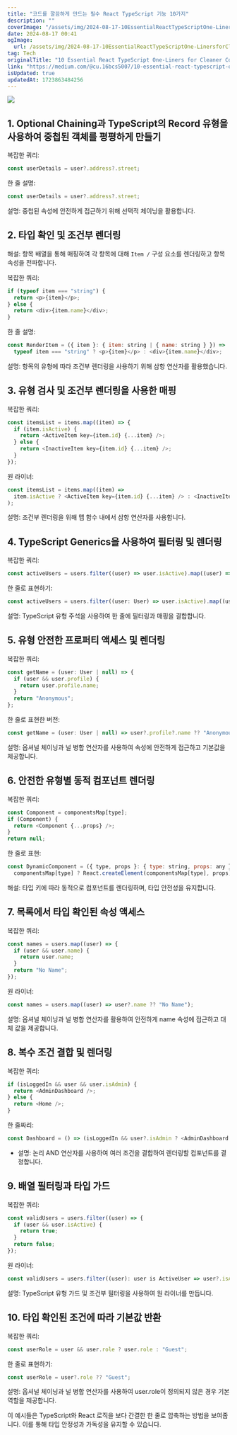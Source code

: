 ```yaml
---
title: "코드를 깔끔하게 만드는 필수 React TypeScript 기능 10가지"
description: ""
coverImage: "/assets/img/2024-08-17-10EssentialReactTypeScriptOne-LinersforCleanerCode_0.png"
date: 2024-08-17 00:41
ogImage:
  url: /assets/img/2024-08-17-10EssentialReactTypeScriptOne-LinersforCleanerCode_0.png
tag: Tech
originalTitle: "10 Essential React TypeScript One-Liners for Cleaner Code"
link: "https://medium.com/@cu.16bcs5007/10-essential-react-typescript-one-liners-for-cleaner-code-6c25ca3fa96c"
isUpdated: true
updatedAt: 1723863484256
---
```


<img src="/assets/img/2024-08-17-10EssentialReactTypeScriptOne-LinersforCleanerCode_0.png" />

## 1. Optional Chaining과 TypeScript의 Record 유형을 사용하여 중첩된 객체를 평평하게 만들기

복잡한 쿼리:

```js
const userDetails = user?.address?.street;
```

<!-- cozy-coder - 수평 -->

<ins class="adsbygoogle"
     style="display:block"
     data-ad-client="ca-pub-4877378276818686"
     data-ad-slot="1107185301"
     data-ad-format="auto"
     data-full-width-responsive="true"></ins>

<script>
     (adsbygoogle = window.adsbygoogle || []).push({});
</script>

한 줄 설명:

```js
const userDetails = user?.address?.street;
```

설명: 중첩된 속성에 안전하게 접근하기 위해 선택적 체이닝을 활용합니다.

## 2. 타입 확인 및 조건부 렌더링

<!-- cozy-coder - 수평 -->

<ins class="adsbygoogle"
     style="display:block"
     data-ad-client="ca-pub-4877378276818686"
     data-ad-slot="1107185301"
     data-ad-format="auto"
     data-full-width-responsive="true"></ins>

<script>
     (adsbygoogle = window.adsbygoogle || []).push({});
</script>

해설: 항목 배열을 통해 매핑하여 각 항목에 대해 `Item /` 구성 요소를 렌더링하고 항목 속성을 전파합니다.

복잡한 쿼리:

```js
if (typeof item === "string") {
  return <p>{item}</p>;
} else {
  return <div>{item.name}</div>;
}
```

한 줄 설명:

<!-- cozy-coder - 수평 -->

<ins class="adsbygoogle"
     style="display:block"
     data-ad-client="ca-pub-4877378276818686"
     data-ad-slot="1107185301"
     data-ad-format="auto"
     data-full-width-responsive="true"></ins>

<script>
     (adsbygoogle = window.adsbygoogle || []).push({});
</script>

```js
const RenderItem = ({ item }: { item: string | { name: string } }) =>
  typeof item === "string" ? <p>{item}</p> : <div>{item.name}</div>;
```

설명: 항목의 유형에 따라 조건부 렌더링을 사용하기 위해 삼항 연산자를 활용했습니다.

## 3. 유형 검사 및 조건부 렌더링을 사용한 매핑

복잡한 쿼리:

<!-- cozy-coder - 수평 -->

<ins class="adsbygoogle"
     style="display:block"
     data-ad-client="ca-pub-4877378276818686"
     data-ad-slot="1107185301"
     data-ad-format="auto"
     data-full-width-responsive="true"></ins>

<script>
     (adsbygoogle = window.adsbygoogle || []).push({});
</script>

```js
const itemsList = items.map((item) => {
  if (item.isActive) {
    return <ActiveItem key={item.id} {...item} />;
  } else {
    return <InactiveItem key={item.id} {...item} />;
  }
});
```

원 라이너:

```js
const itemsList = items.map((item) =>
  item.isActive ? <ActiveItem key={item.id} {...item} /> : <InactiveItem key={item.id} {...item} />
);
```

설명: 조건부 렌더링을 위해 맵 함수 내에서 삼항 연산자를 사용합니다.

<!-- cozy-coder - 수평 -->

<ins class="adsbygoogle"
     style="display:block"
     data-ad-client="ca-pub-4877378276818686"
     data-ad-slot="1107185301"
     data-ad-format="auto"
     data-full-width-responsive="true"></ins>

<script>
     (adsbygoogle = window.adsbygoogle || []).push({});
</script>

## 4. TypeScript Generics을 사용하여 필터링 및 렌더링

복잡한 쿼리:

```js
const activeUsers = users.filter((user) => user.isActive).map((user) => <UserCard key={user.id} user={user} />);
```

한 줄로 표현하기:

<!-- cozy-coder - 수평 -->

<ins class="adsbygoogle"
     style="display:block"
     data-ad-client="ca-pub-4877378276818686"
     data-ad-slot="1107185301"
     data-ad-format="auto"
     data-full-width-responsive="true"></ins>

<script>
     (adsbygoogle = window.adsbygoogle || []).push({});
</script>

```js
const activeUsers = users.filter((user: User) => user.isActive).map((user) => <UserCard key={user.id} user={user} />);
```

설명: TypeScript 유형 주석을 사용하여 한 줄에 필터링과 매핑을 결합합니다.

## 5. 유형 안전한 프로퍼티 액세스 및 렌더링

복잡한 쿼리:

<!-- cozy-coder - 수평 -->

<ins class="adsbygoogle"
     style="display:block"
     data-ad-client="ca-pub-4877378276818686"
     data-ad-slot="1107185301"
     data-ad-format="auto"
     data-full-width-responsive="true"></ins>

<script>
     (adsbygoogle = window.adsbygoogle || []).push({});
</script>

```js
const getName = (user: User | null) => {
  if (user && user.profile) {
    return user.profile.name;
  }
  return "Anonymous";
};
```

한 줄로 표현한 버전:

```js
const getName = (user: User | null) => user?.profile?.name ?? "Anonymous";
```

설명: 옵셔널 체이닝과 널 병합 연산자를 사용하여 속성에 안전하게 접근하고 기본값을 제공합니다.

<!-- cozy-coder - 수평 -->

<ins class="adsbygoogle"
     style="display:block"
     data-ad-client="ca-pub-4877378276818686"
     data-ad-slot="1107185301"
     data-ad-format="auto"
     data-full-width-responsive="true"></ins>

<script>
     (adsbygoogle = window.adsbygoogle || []).push({});
</script>

## 6. 안전한 유형별 동적 컴포넌트 렌더링

복잡한 쿼리:

```js
const Component = componentsMap[type];
if (Component) {
  return <Component {...props} />;
}
return null;
```

한 줄로 표현:

<!-- cozy-coder - 수평 -->

<ins class="adsbygoogle"
     style="display:block"
     data-ad-client="ca-pub-4877378276818686"
     data-ad-slot="1107185301"
     data-ad-format="auto"
     data-full-width-responsive="true"></ins>

<script>
     (adsbygoogle = window.adsbygoogle || []).push({});
</script>

```js
const DynamicComponent = ({ type, props }: { type: string, props: any }) =>
  componentsMap[type] ? React.createElement(componentsMap[type], props) : null;
```

해설: 타입 키에 따라 동적으로 컴포넌트를 렌더링하며, 타입 안전성을 유지합니다.

## 7. 목록에서 타입 확인된 속성 액세스

복잡한 쿼리:

<!-- cozy-coder - 수평 -->

<ins class="adsbygoogle"
     style="display:block"
     data-ad-client="ca-pub-4877378276818686"
     data-ad-slot="1107185301"
     data-ad-format="auto"
     data-full-width-responsive="true"></ins>

<script>
     (adsbygoogle = window.adsbygoogle || []).push({});
</script>

```js
const names = users.map((user) => {
  if (user && user.name) {
    return user.name;
  }
  return "No Name";
});
```

원 라이너:

```js
const names = users.map((user) => user?.name ?? "No Name");
```

설명: 옵셔널 체이닝과 널 병합 연산자를 활용하여 안전하게 name 속성에 접근하고 대체 값을 제공합니다.

<!-- cozy-coder - 수평 -->

<ins class="adsbygoogle"
     style="display:block"
     data-ad-client="ca-pub-4877378276818686"
     data-ad-slot="1107185301"
     data-ad-format="auto"
     data-full-width-responsive="true"></ins>

<script>
     (adsbygoogle = window.adsbygoogle || []).push({});
</script>

## 8. 복수 조건 결합 및 렌더링

복잡한 쿼리:

```js
if (isLoggedIn && user && user.isAdmin) {
  return <AdminDashboard />;
} else {
  return <Home />;
}
```

한 줄짜리:

<!-- cozy-coder - 수평 -->

<ins class="adsbygoogle"
     style="display:block"
     data-ad-client="ca-pub-4877378276818686"
     data-ad-slot="1107185301"
     data-ad-format="auto"
     data-full-width-responsive="true"></ins>

<script>
     (adsbygoogle = window.adsbygoogle || []).push({});
</script>

```js
const Dashboard = () => (isLoggedIn && user?.isAdmin ? <AdminDashboard /> : <Home />);
```

- 설명: 논리 AND 연산자를 사용하여 여러 조건을 결합하여 렌더링할 컴포넌트를 결정합니다.

## 9. 배열 필터링과 타입 가드

복잡한 쿼리:

<!-- cozy-coder - 수평 -->

<ins class="adsbygoogle"
     style="display:block"
     data-ad-client="ca-pub-4877378276818686"
     data-ad-slot="1107185301"
     data-ad-format="auto"
     data-full-width-responsive="true"></ins>

<script>
     (adsbygoogle = window.adsbygoogle || []).push({});
</script>

```js
const validUsers = users.filter((user) => {
  if (user && user.isActive) {
    return true;
  }
  return false;
});
```

원 라이너:

```js
const validUsers = users.filter((user): user is ActiveUser => user?.isActive);
```

설명: TypeScript 유형 가드 및 조건부 필터링을 사용하여 원 라이너를 만듭니다.

<!-- cozy-coder - 수평 -->

<ins class="adsbygoogle"
     style="display:block"
     data-ad-client="ca-pub-4877378276818686"
     data-ad-slot="1107185301"
     data-ad-format="auto"
     data-full-width-responsive="true"></ins>

<script>
     (adsbygoogle = window.adsbygoogle || []).push({});
</script>

## 10. 타입 확인된 조건에 따라 기본값 반환

복잡한 쿼리:

```js
const userRole = user && user.role ? user.role : "Guest";
```

한 줄로 표현하기:

<!-- cozy-coder - 수평 -->

<ins class="adsbygoogle"
     style="display:block"
     data-ad-client="ca-pub-4877378276818686"
     data-ad-slot="1107185301"
     data-ad-format="auto"
     data-full-width-responsive="true"></ins>

<script>
     (adsbygoogle = window.adsbygoogle || []).push({});
</script>

```js
const userRole = user?.role ?? "Guest";
```

설명: 옵셔널 체이닝과 널 병합 연산자를 사용하여 user.role이 정의되지 않은 경우 기본 역할을 제공합니다.

이 예시들은 TypeScript와 React 로직을 보다 간결한 한 줄로 압축하는 방법을 보여줍니다. 이를 통해 타입 안정성과 가독성을 유지할 수 있습니다.
